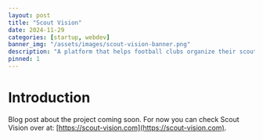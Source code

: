 ```yaml
---
layout: post
title: "Scout Vision"
date: 2024-11-29
categories: [startup, webdev]
banner_img: "/assets/images/scout-vision-banner.png"
description: "A platform that helps football clubs organize their scouting departments."
pinned: 1
---
```


# Introduction

Blog post about the project coming soon. For now you can check Scout Vision over at: [https://scout-vision.com](https://scout-vision.com).